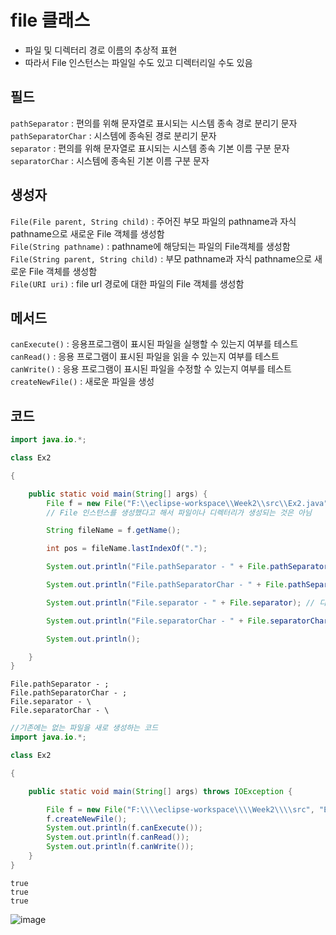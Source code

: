 file 클래스
====
* 파일 및 디렉터리 경로 이름의 추상적 표현
* 따라서 File 인스턴스는 파일일 수도 있고 디렉터리일 수도 있음

필드
---
<code>pathSeparator</code> : 편의를 위해 문자열로 표시되는 시스템 종속 경로 분리기 문자  
<code>pathSeparatorChar</code> : 시스템에 종속된 경로 분리기 문자  
<code>separator</code> : 편의를 위해 문자열로 표시되는 시스템 종속 기본 이름 구분 문자  
<code>separatorChar</code> : 시스템에 종속된 기본 이름 구분 문자  

생성자
---
<code>File(File parent, String child)</code> : 주어진 부모 파일의 pathname과 자식 pathname으로 새로운 File 객체를 생성함  
<code>File(String pathname)</code> : pathname에 해당되는 파일의 File객체를 생성함  
<code>File(String parent, String child)</code> : 부모 pathname과 자식 pathname으로 새로운 File 객체를 생성함  
<code>File(URI uri)</code> : file url 경로에 대한 파일의 File 객체를 생성함    

메서드
---
<code>canExecute()</code> : 응용프로그램이 표시된 파일을 실행할 수 있는지 여부를 테스트  
<code>canRead()</code> : 응용 프로그램이 표시된 파일을 읽을 수 있는지 여부를 테스트    
<code>canWrite()</code> : 응용 프로그램이 표시된 파일을 수정할 수 있는지 여부를 테스트   
<code>createNewFile()</code> : 새로운 파일을 생성   

코드
---
```java
import java.io.*;

class Ex2

{

	public static void main(String[] args) {
		File f = new File("F:\\eclipse-workspace\\Week2\\src\\Ex2.java");
		// File 인스턴스를 생성했다고 해서 파일이나 디렉터리가 생성되는 것은 아님

		String fileName = f.getName();

		int pos = fileName.lastIndexOf(".");

		System.out.println("File.pathSeparator - " + File.pathSeparator); // 파일 전체 path 구분자. ;

		System.out.println("File.pathSeparatorChar - " + File.pathSeparatorChar);

		System.out.println("File.separator - " + File.separator); // 디렉터리 구분자. /

		System.out.println("File.separatorChar - " + File.separatorChar);

		System.out.println();

	}
}
```

```
File.pathSeparator - ;
File.pathSeparatorChar - ;
File.separator - \
File.separatorChar - \
```

```java
//기존에는 없는 파일을 새로 생성하는 코드
import java.io.*;

class Ex2

{

	public static void main(String[] args) throws IOException {

		File f = new File("F:\\\\eclipse-workspace\\\\Week2\\\\src", "Ex3.txt");
		f.createNewFile();
		System.out.println(f.canExecute());
		System.out.println(f.canRead());
		System.out.println(f.canWrite());
	}
}
```
```
true
true
true
```
![image](https://user-images.githubusercontent.com/86463944/161928621-87a6a511-afe9-4aef-86b6-400c6ce74617.png)
